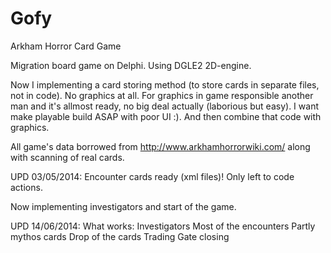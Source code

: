 Gofy
====

Arkham Horror Card Game

Migration board game on Delphi. Using DGLE2 2D-engine.

Now I implementing a card storing method (to store cards in separate files, not in code). No graphics at all. For graphics in game responsible another man and it's allmost ready, no big deal actually (laborious but easy).
I want make playable build ASAP with poor UI :). And then combine that code with graphics.

All game's data borrowed from http://www.arkhamhorrorwiki.com/ along with scanning of real cards.

UPD 03/05/2014: 
Encounter cards ready (xml files)! Only left to code actions.

Now implementing investigators and start of the game.

UPD 14/06/2014:
What works:
Investigators
Most of the encounters
Partly mythos cards
Drop of the cards
Trading
Gate closing
